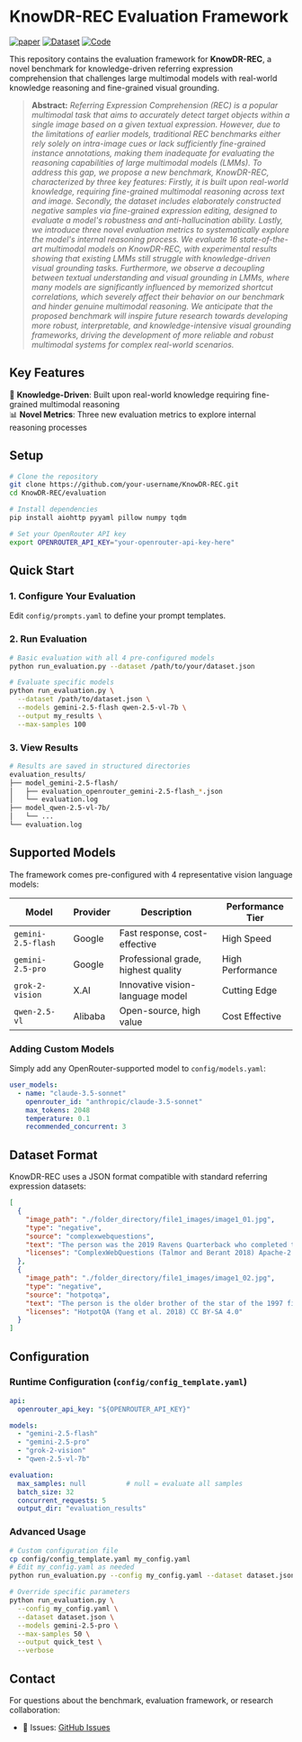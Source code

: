 # KnowDR-REC Evaluation Framework

[![paper](https://img.shields.io/badge/arXiv-Paper-blue.svg)](#)
[![Dataset](https://img.shields.io/badge/Dataset-Available-F9D371)](https://drive.google.com/drive/folders/1QiRKtHgkZ8sBaeZF_g9Sq7cRdfUrRipM?usp=sharing)
[![Code](https://img.shields.io/badge/Code-Open_Source-green.svg)](https://github.com/LetItBe12345/KnowDR-REC)

This repository contains the evaluation framework for **KnowDR-REC**, a novel benchmark for knowledge-driven referring expression comprehension that challenges large multimodal models with real-world knowledge reasoning and fine-grained visual grounding.

> **Abstract:** *Referring Expression Comprehension (REC) is a popular multimodal task that aims to accurately detect target objects within a single image based on a given textual expression. However, due to the limitations of earlier models, traditional REC benchmarks either rely solely on intra-image cues or lack sufficiently fine-grained instance annotations, making them inadequate for evaluating the reasoning capabilities of large multimodal models (LMMs). To address this gap, we propose a new benchmark, KnowDR-REC, characterized by three key features: Firstly, it is built upon real-world knowledge, requiring fine-grained multimodal reasoning across text and image. Secondly, the dataset includes elaborately constructed negative samples via fine-grained expression editing, designed to evaluate a model's robustness and anti-hallucination ability. Lastly, we introduce three novel evaluation metrics to systematically explore the model's internal reasoning process. We evaluate 16 state-of-the-art multimodal models on KnowDR-REC, with experimental results showing that existing LMMs still struggle with knowledge-driven visual grounding tasks. Furthermore, we observe a decoupling between textual understanding and visual grounding in LMMs, where many models are significantly influenced by memorized shortcut correlations, which severely affect their behavior on our benchmark and hinder genuine multimodal reasoning. We anticipate that the proposed benchmark will inspire future research towards developing more robust, interpretable, and knowledge-intensive visual grounding frameworks, driving the development of more reliable and robust multimodal systems for complex real-world scenarios.*

## Key Features

🧠 **Knowledge-Driven**: Built upon real-world knowledge requiring fine-grained multimodal reasoning  
📊 **Novel Metrics**: Three new evaluation metrics to explore internal reasoning processes  


## Setup

```bash
# Clone the repository
git clone https://github.com/your-username/KnowDR-REC.git
cd KnowDR-REC/evaluation

# Install dependencies
pip install aiohttp pyyaml pillow numpy tqdm

# Set your OpenRouter API key
export OPENROUTER_API_KEY="your-openrouter-api-key-here"
```

## Quick Start

### 1. Configure Your Evaluation

Edit `config/prompts.yaml` to define your prompt templates.


### 2. Run Evaluation

```bash
# Basic evaluation with all 4 pre-configured models
python run_evaluation.py --dataset /path/to/your/dataset.json

# Evaluate specific models
python run_evaluation.py \
  --dataset /path/to/dataset.json \
  --models gemini-2.5-flash qwen-2.5-vl-7b \
  --output my_results \
  --max-samples 100
```

### 3. View Results

```bash
# Results are saved in structured directories
evaluation_results/
├── model_gemini-2.5-flash/
│   ├── evaluation_openrouter_gemini-2.5-flash_*.json
│   └── evaluation.log
├── model_qwen-2.5-vl-7b/
│   └── ...
└── evaluation.log
```

## Supported Models

The framework comes pre-configured with 4 representative vision language models:

| Model | Provider | Description | Performance Tier |
|-------|----------|-------------|------------------|
| `gemini-2.5-flash` | Google | Fast response, cost-effective | High Speed |
| `gemini-2.5-pro` | Google | Professional grade, highest quality | High Performance |
| `grok-2-vision` | X.AI | Innovative vision-language model | Cutting Edge |
| `qwen-2.5-vl` | Alibaba | Open-source, high value | Cost Effective |

### Adding Custom Models

Simply add any OpenRouter-supported model to `config/models.yaml`:

```yaml
user_models:
  - name: "claude-3.5-sonnet"
    openrouter_id: "anthropic/claude-3.5-sonnet"
    max_tokens: 2048
    temperature: 0.1
    recommended_concurrent: 3
```

## Dataset Format

KnowDR-REC uses a JSON format compatible with standard referring expression datasets:

```json
[
  {
    "image_path": "./folder_directory/file1_images/image1_01.jpg",
    "type": "negative",
    "source": "complexwebquestions",
    "text": "The person was the 2019 Ravens Quarterback who completed the largest passes.",
    "licenses": "ComplexWebQuestions (Talmor and Berant 2018) Apache-2.0"
  },
  {
    "image_path": "./folder_directory/file1_images/image1_02.jpg",
    "type": "negative",
    "source": "hotpotqa",
    "text": "The person is the older brother of the star of the 1997 film \"The Good Life\".",
    "licenses": "HotpotQA (Yang et al. 2018) CC BY-SA 4.0"
  }
]
```


## Configuration

### Runtime Configuration (`config/config_template.yaml`)

```yaml
api:
  openrouter_api_key: "${OPENROUTER_API_KEY}"

models:
  - "gemini-2.5-flash"
  - "gemini-2.5-pro" 
  - "grok-2-vision"
  - "qwen-2.5-vl-7b"

evaluation:
  max_samples: null          # null = evaluate all samples
  batch_size: 32
  concurrent_requests: 5
  output_dir: "evaluation_results"
```

### Advanced Usage

```bash
# Custom configuration file
cp config/config_template.yaml my_config.yaml
# Edit my_config.yaml as needed
python run_evaluation.py --config my_config.yaml --dataset dataset.json

# Override specific parameters
python run_evaluation.py \
  --config my_config.yaml \
  --dataset dataset.json \
  --models gemini-2.5-pro \
  --max-samples 50 \
  --output quick_test \
  --verbose
```



## Contact

For questions about the benchmark, evaluation framework, or research collaboration:

- 🐛 Issues: [GitHub Issues](https://github.com/LetItBe12345/KnowDR-REC/issues)


